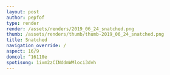 ```yaml
---
layout: post
author: pepfof
type: render
render: /assets/renders/2019_06_24_snatched.png
thumb: /assets/renders/thumb/thumb-2019_06_24_snatched.png
title: Snatched
navigation_override: /
aspect: 16/9
domcol: ^16110e
spotisong: 1ixm2zCINddmWMloci3dvh
---
```


<!--USER BEGIN 1-->

<!--USER END 1-->

<!--more-->
<!--USER BEGIN 2-->

<!--USER END 2-->

